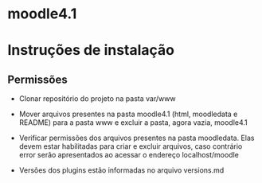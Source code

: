 # moodle4.1

# Instruções de instalação

## Permissões

- Clonar repositório do projeto na pasta var/www
  
- Mover arquivos presentes na pasta moodle4.1 (html, moodledata e README) para a pasta www e excluir a pasta, agora vazia, moodle4.1

- Verificar permissões dos arquivos presentes na pasta moodledata. Elas devem estar habilitadas para criar e excluir arquivos, caso contrário error serão apresentados ao acessar o endereço localhost/moodle

- Versões dos plugins estão informadas no arquivo versions.md

